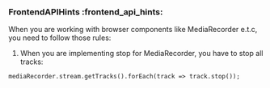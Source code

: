 ### FrontendAPIHints :frontend_api_hints:

When you are working with browser components like MediaRecorder e.t.c, you need to follow those rules:

1. When you are implementing stop for MediaRecorder, you have to stop all tracks:
```
mediaRecorder.stream.getTracks().forEach(track => track.stop());
```
